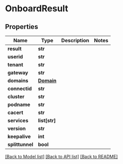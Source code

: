 # OnboardResult

## Properties
Name | Type | Description | Notes
------------ | ------------- | ------------- | -------------
**result** | **str** |  | 
**userid** | **str** |  | 
**tenant** | **str** |  | 
**gateway** | **str** |  | 
**domains** | [**Domain**](Domain.md) |  | 
**connectid** | **str** |  | 
**cluster** | **str** |  | 
**podname** | **str** |  | 
**cacert** | **str** |  | 
**services** | **list[str]** |  | 
**version** | **str** |  | 
**keepalive** | **int** |  | 
**splittunnel** | **bool** |  | 

[[Back to Model list]](../README.md#documentation-for-models) [[Back to API list]](../README.md#documentation-for-api-endpoints) [[Back to README]](../README.md)

